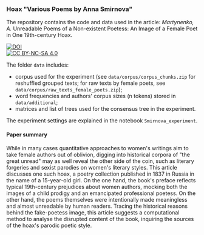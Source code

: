 ### Hoax "Various Poems by Anna Smirnova"
The repository contains the code and data used in the article: *Martynenko, A.* Unreadable Poems of a Non-existent Poetess: An Image of a Female Poet in One 19th-century Hoax.  
  
[![DOI](https://zenodo.org/badge/DOI/10.5281/zenodo.7702517.svg)](https://doi.org/10.5281/zenodo.7702517)  
[![CC BY-NC-SA 4.0][cc-by-nc-sa-shield]][cc-by-nc-sa]
  
The folder `data` includes:  
* corpus used for the experiment (see `data/corpus/corpus_chunks.zip` for reshuffled grouped texts; for raw texts by female poets, see `data/corpus/raw_texts_female_poets.zip`);  
* word frequencies and authors' corpus sizes (n tokens) stored in `data/additional`;  
* matrices and list of trees used for the consensus tree in the experiment.  
  
The experiment settings are explained in the notebook `Smirnova_experiment`.  
  
  
#### Paper summary
While in many cases quantitative approaches to women's writings aim to take female authors out of oblivion, digging into historical corpora of "the great unread" may as well reveal the other side of the coin, such as literary forgeries and sexist parodies on women's literary styles. This article discusses one such hoax, a poetry collection published in 1837 in Russia in the name of a 15-year-old girl. On the one hand, the book's preface reflects typical 19th-century prejudices about women authors, mocking both the images of a child prodigy and an emancipated professional poetess. On the other hand, the poems themselves were intentionally made meaningless and almost unreadable by human readers. Tracing the historical reasons behind the fake-poetess image, this article suggests a computational method to analyse the disrupted content of the book, inquiring the sources of the hoax's parodic poetic style.  
  
[cc-by-nc-sa]: http://creativecommons.org/licenses/by-nc-sa/4.0/
[cc-by-nc-sa-shield]: https://img.shields.io/badge/License-CC%20BY--NC--SA%204.0-lightgrey.svg